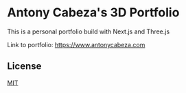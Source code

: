 # Antony Cabeza's 3D Portfolio

This is a personal portfolio build with Next.js and Three.js

Link to portfolio: https://www.antonycabeza.com

## License
[MIT](https://choosealicense.com/licenses/mit/)